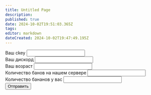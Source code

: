 ```yaml
---
title: Untitled Page
description: 
published: true
date: 2024-10-02T19:51:03.365Z
tags: 
editor: markdown
dateCreated: 2024-10-02T19:47:49.195Z
---
```


<div class="form-container">
  <form id="send">
    <div class="form-control">
      <label for="ckey">Ваш ckey</label>
      <input type="text" id="ckey" name="ckey" class="colortext" required>
    </div>
    <div class="form-control">
      <label for="ds">Ваш дискорд</label>
      <input id="ds" name="ds" class="colortext" required>
    </div>
    <div class="form-control">
      <label for="age">Ваш возраст</label>
      <input id="age" name="age" class="colortext" required>
    </div>
    <div class="form-control">
      <label for="bans">Количество банов на нашем сервере</label>
      <input id="bans" name="bans" class="colortext" required>
    </div>
    <div class="form-control">
      <label for="banans">Количество бананов у вас</label>
      <input id="banans" name="banans" class="colortext" required>
    </div>
    <div class="form-control">
      <button id="submit" type="submit">Отправить</button>
    </div>
  </form>
</div>

